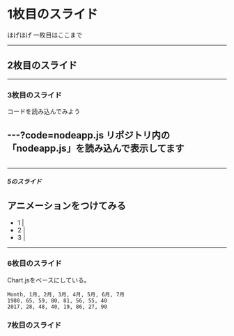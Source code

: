 # 1枚目のスライド

ほげほげ
一枚目はここまで

---


## 2枚目のスライド


---

### 3枚目のスライド
コードを読み込んでみよう

---?code=nodeapp.js
リポジトリ内の「nodeapp.js」を読み込んで表示してます
---

``` console.log("hogehoge");
```
---


##### 5のスライド
## アニメーションをつけてみる

- 1 |
- 2 |
- 3 |

---

### 6枚目のスライド

Chart.jsをベースにしている。

<canvas data-chart="radar">


    Month, 1月, 2月, 3月, 4月, 5月, 6月, 7月
    1980, 65, 59, 80, 81, 56, 55, 40
    2017, 28, 48, 40, 19, 86, 27, 90


</canvas>

### 7枚目のスライド
